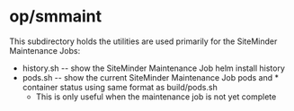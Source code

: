 # op/smmaint
This subdirectory holds the utilities are used primarily 
for the SiteMinder Maintenance Jobs:
* history.sh -- show the SiteMinder Maintenance Job helm install history
* pods.sh -- show the current SiteMinder Maintenance Job pods and
        * container status using same format as build/pods.sh
	* This is only useful when the maintenance job is not yet complete
